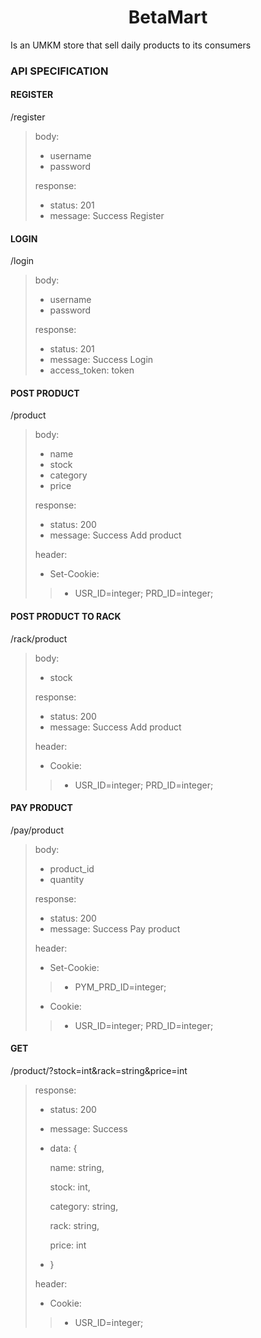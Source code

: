 <center><h1>BetaMart</h1></center>

Is an UMKM store that sell daily products to its consumers

### API SPECIFICATION

#### REGISTER
/register

> body:
> - username
> - password
>
> response:
> - status: 201
> - message: Success Register

#### LOGIN
/login

> body:
> - username
> - password
>
> response:
> - status: 201
> - message: Success Login
> - access_token: token

#### POST PRODUCT
/product

> body:
> - name
> - stock
> - category
> - price
>
> response:
> - status: 200
> - message: Success Add product
>
> header:
> - Set-Cookie:
>
>> - USR_ID=integer; PRD_ID=integer;

#### POST PRODUCT TO RACK
/rack/product

> body:
> - stock
>
> response:
> - status: 200
> - message: Success Add product
>
> header:
> - Cookie:
>
>> - USR_ID=integer; PRD_ID=integer;

#### PAY PRODUCT
/pay/product

> body:
> - product_id
> - quantity
>
> response:
> - status: 200
> - message: Success Pay product
>
> header:
> - Set-Cookie:
>
>> - PYM_PRD_ID=integer;
> - Cookie:
>
>> - USR_ID=integer; PRD_ID=integer;

#### GET
/product/?stock=int&rack=string&price=int

> response:
> - status: 200
> - message: Success
> - data: {
> 
>   name: string,
>
>   stock: int,
>
>   category: string,
>
>   rack: string,
>
>   price: int
> - }
>
> header:
> - Cookie:
>
>> - USR_ID=integer;
